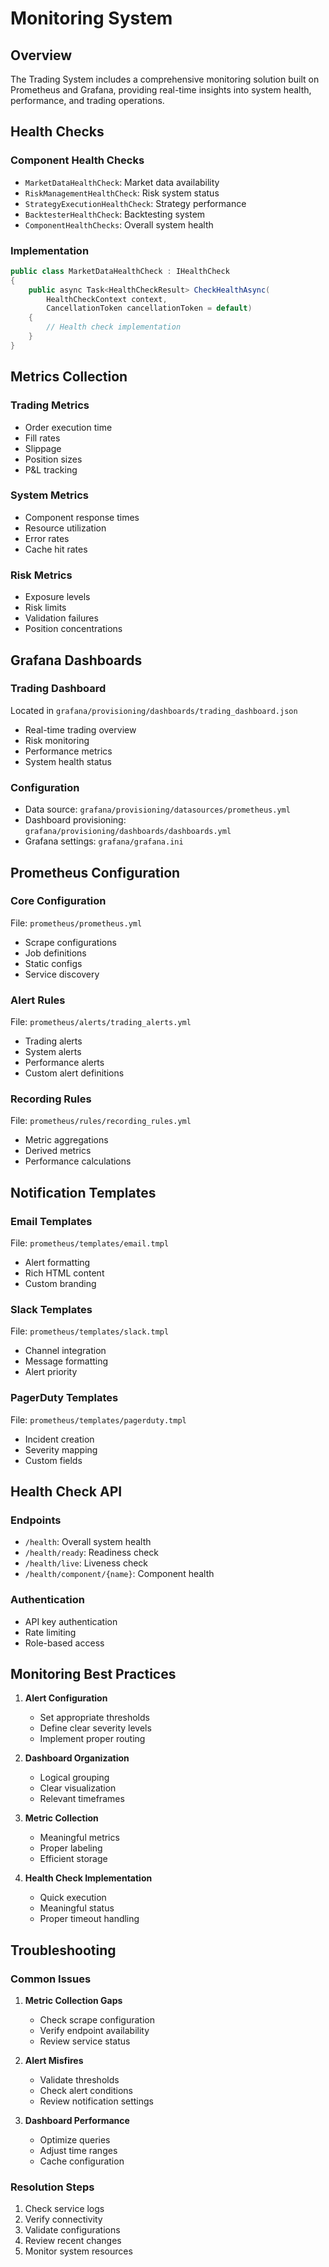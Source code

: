 # Monitoring System

## Overview

The Trading System includes a comprehensive monitoring solution built on Prometheus and Grafana, providing real-time insights into system health, performance, and trading operations.

## Health Checks

### Component Health Checks
- `MarketDataHealthCheck`: Market data availability
- `RiskManagementHealthCheck`: Risk system status
- `StrategyExecutionHealthCheck`: Strategy performance
- `BacktesterHealthCheck`: Backtesting system
- `ComponentHealthChecks`: Overall system health

### Implementation
```csharp
public class MarketDataHealthCheck : IHealthCheck
{
    public async Task<HealthCheckResult> CheckHealthAsync(
        HealthCheckContext context,
        CancellationToken cancellationToken = default)
    {
        // Health check implementation
    }
}
```

## Metrics Collection

### Trading Metrics
- Order execution time
- Fill rates
- Slippage
- Position sizes
- P&L tracking

### System Metrics
- Component response times
- Resource utilization
- Error rates
- Cache hit rates

### Risk Metrics
- Exposure levels
- Risk limits
- Validation failures
- Position concentrations

## Grafana Dashboards

### Trading Dashboard
Located in `grafana/provisioning/dashboards/trading_dashboard.json`
- Real-time trading overview
- Risk monitoring
- Performance metrics
- System health status

### Configuration
- Data source: `grafana/provisioning/datasources/prometheus.yml`
- Dashboard provisioning: `grafana/provisioning/dashboards/dashboards.yml`
- Grafana settings: `grafana/grafana.ini`

## Prometheus Configuration

### Core Configuration
File: `prometheus/prometheus.yml`
- Scrape configurations
- Job definitions
- Static configs
- Service discovery

### Alert Rules
File: `prometheus/alerts/trading_alerts.yml`
- Trading alerts
- System alerts
- Performance alerts
- Custom alert definitions

### Recording Rules
File: `prometheus/rules/recording_rules.yml`
- Metric aggregations
- Derived metrics
- Performance calculations

## Notification Templates

### Email Templates
File: `prometheus/templates/email.tmpl`
- Alert formatting
- Rich HTML content
- Custom branding

### Slack Templates
File: `prometheus/templates/slack.tmpl`
- Channel integration
- Message formatting
- Alert priority

### PagerDuty Templates
File: `prometheus/templates/pagerduty.tmpl`
- Incident creation
- Severity mapping
- Custom fields

## Health Check API

### Endpoints
- `/health`: Overall system health
- `/health/ready`: Readiness check
- `/health/live`: Liveness check
- `/health/component/{name}`: Component health

### Authentication
- API key authentication
- Rate limiting
- Role-based access

## Monitoring Best Practices

1. **Alert Configuration**
   - Set appropriate thresholds
   - Define clear severity levels
   - Implement proper routing

2. **Dashboard Organization**
   - Logical grouping
   - Clear visualization
   - Relevant timeframes

3. **Metric Collection**
   - Meaningful metrics
   - Proper labeling
   - Efficient storage

4. **Health Check Implementation**
   - Quick execution
   - Meaningful status
   - Proper timeout handling

## Troubleshooting

### Common Issues
1. **Metric Collection Gaps**
   - Check scrape configuration
   - Verify endpoint availability
   - Review service status

2. **Alert Misfires**
   - Validate thresholds
   - Check alert conditions
   - Review notification settings

3. **Dashboard Performance**
   - Optimize queries
   - Adjust time ranges
   - Cache configuration

### Resolution Steps
1. Check service logs
2. Verify connectivity
3. Validate configurations
4. Review recent changes
5. Monitor system resources
